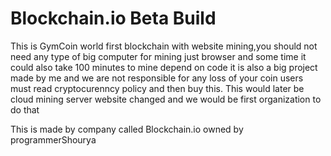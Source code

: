 # Blockchain.io  Beta Build
This is GymCoin world first blockchain with website mining,you should not need any type of big computer for mining just browser and some time it could also take 100 minutes to mine depend on code it is also a big project made by me and we are not responsible for any loss of your coin users must read cryptocurenncy policy and then buy this.
This would later be cloud mining server website changed and we would be first organization to do that

This is made by company called Blockchain.io owned by programmerShourya

